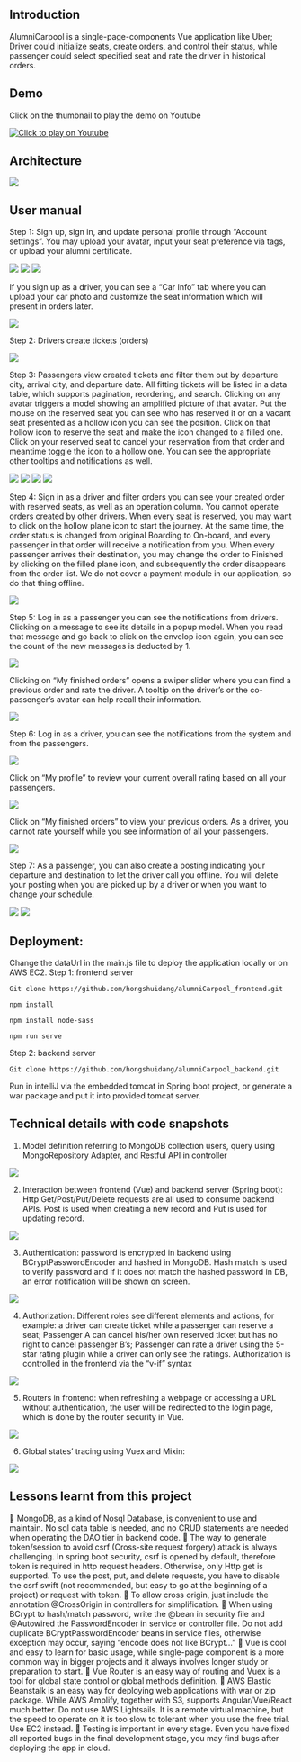 ## Introduction
AlumniCarpool is a single-page-components Vue application like Uber; Driver could initialize seats, create orders, and control their status, while passenger could select specified seat and rate the driver in historical orders.

## Demo
Click on the thumbnail to play the demo on Youtube

[![Click to play on Youtube](https://img.youtube.com/vi/RbdHTSxbPLo&t=5s/0.jpg)](https://www.youtube.com/watch?v=RbdHTSxbPLo&t=5s)

## Architecture

<img src="readmeImage/1.png">

## User manual
Step 1: Sign up, sign in, and update personal profile through “Account settings”. You may upload your avatar, input your seat preference via tags, or upload your alumni certificate.

<img src="readmeImage/2.png">
<img src="readmeImage/3.png">
<img src="readmeImage/4.png">

If you sign up as a driver, you can see a “Car Info” tab where you can upload your car photo and customize the seat information which will present in orders later.

<img src="readmeImage/5.png">

Step 2: Drivers create tickets (orders)

<img src="readmeImage/6.png">

Step 3: Passengers view created tickets and filter them out by departure city, arrival city, and departure date. All fitting tickets will be listed in a data table, which supports pagination, reordering, and search. Clicking on any avatar triggers a model showing an amplified picture of that avatar. Put the mouse on the reserved seat you can see who has reserved it or on a vacant seat presented as a hollow icon you can see the position. Click on that hollow icon to reserve the seat and make the icon changed to a filled one. Click on your reserved seat to cancel your reservation from that order and meantime toggle the icon to a hollow one. You can see the appropriate other tooltips and notifications as well.

<img src="readmeImage/7.png">
<img src="readmeImage/8.png">
<img src="readmeImage/9.png">
<img src="readmeImage/10.png">

Step 4: Sign in as a driver and filter orders you can see your created order with reserved seats, as well as an operation column. You cannot operate orders created by other drivers. When every seat is reserved, you may want to click on the hollow plane icon to start the journey. At the same time, the order status is changed from original Boarding to On-board, and every passenger in that order will receive a notification from you. When every passenger arrives their destination, you may change the order to Finished by clicking on the filled plane icon, and subsequently the order disappears from the order list. We do not cover a payment module in our application, so do that thing offline.

<img src="readmeImage/11.png">

Step 5: Log in as a passenger you can see the notifications from drivers. Clicking on a message to see its details in a popup model. When you read that message and go back to click on the envelop icon again, you can see the count of the new messages is deducted by 1.

<img src="readmeImage/12.png">

Clicking on “My finished orders” opens a swiper slider where you can find a previous order and rate the driver. A tooltip on the driver’s or the co-passenger’s avatar can help recall their information.

<img src="readmeImage/13.png">

Step 6: Log in as a driver, you can see the notifications from the system and from the passengers.

<img src="readmeImage/14.png">

Click on “My profile” to review your current overall rating based on all your passengers.

<img src="readmeImage/15.png">

Click on “My finished orders” to view your previous orders. As a driver, you cannot rate yourself while you see information of all your passengers.

<img src="readmeImage/16.png">

Step 7: As a passenger, you can also create a posting indicating your departure and destination to let the driver call you offline. You will delete your posting when you are picked up by a driver or when you want to change your schedule.

<img src="readmeImage/17.png">
<img src="readmeImage/18.png">

## Deployment:
Change the dataUrl in the main.js file to deploy the application locally or on AWS EC2.
Step 1: frontend server
```
Git clone https://github.com/hongshuidang/alumniCarpool_frontend.git
```
```
npm install
```
```
npm install node-sass
```
```
npm run serve
```

Step 2: backend server
```
Git clone https://github.com/hongshuidang/alumniCarpool_backend.git
```
Run in intelliJ via the embedded tomcat in Spring boot project, or generate a war package and put it into provided tomcat server.

## Technical details with code snapshots
1.	Model definition referring to MongoDB collection users, query using MongoRepository Adapter, and Restful API in controller

<img src="readmeImage/19.png">

2.	Interaction between frontend (Vue) and backend server (Spring boot): Http Get/Post/Put/Delete requests are all used to consume backend APIs. Post is used when creating a new record and Put is used for updating record.

<img src="readmeImage/20.png">

3.	Authentication: password is encrypted in backend using BCryptPasswordEncoder and hashed in MongoDB. Hash match is used to verify password and if it does not match the hashed password in DB, an error notification will be shown on screen.

<img src="readmeImage/21.png">

4.	Authorization: Different roles see different elements and actions, for example: a driver can create ticket while a passenger can reserve a seat; Passenger A can cancel his/her own reserved ticket but has no right to cancel passenger B’s; Passenger can rate a driver using the 5-star rating plugin while a driver can only see the ratings. Authorization is controlled in the frontend via the “v-if” syntax

<img src="readmeImage/22.png">

5.	Routers in frontend: when refreshing a webpage or accessing a URL without authentication, the user will be redirected to the login page, which is done by the router security in Vue.

<img src="readmeImage/23.png">

6.	Global states’ tracing using Vuex and Mixin:

<img src="readmeImage/24.png">

## Lessons learnt from this project
	MongoDB, as a kind of Nosql Database, is convenient to use and maintain. No sql data table is needed, and no CRUD statements are needed when operating the DAO tier in backend code.
	The way to generate token/session to avoid csrf (Cross-site request forgery) attack is always challenging. In spring boot security, csrf is opened by default, therefore token is required in http request headers. Otherwise, only Http get is supported. To use the post, put, and delete requests, you have to disable the csrf swift (not recommended, but easy to go at the beginning of a project) or request with token.
	To allow cross origin, just include the annotation @CrossOrigin in controllers for simplification.
	When using BCrypt to hash/match password, write the @bean in security file and @Autowired the PasswordEncoder in service or controller file. Do not add duplicate BCryptPasswordEncoder beans in service files, otherwise exception may occur, saying “encode does not like BCrypt…”
	Vue is cool and easy to learn for basic usage, while single-page component is a more common way in bigger projects and it always involves longer study or preparation to start.
	Vue Router is an easy way of routing and Vuex is a tool for global state control or global methods definition.
	AWS Elastic Beanstalk is an easy way for deploying web applications with war or zip package. While AWS Amplify, together with S3, supports Angular/Vue/React much better. Do not use AWS Lightsails. It is a remote virtual machine, but the speed to operate on it is too slow to tolerant when you use the free trial. Use EC2 instead.
	Testing is important in every stage. Even you have fixed all reported bugs in the final development stage, you may find bugs after deploying the app in cloud.
